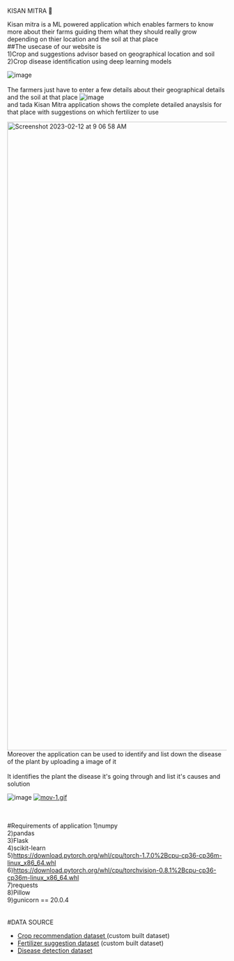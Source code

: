 
KISAN MITRA 🤝

Kisan mitra is a ML powered application which enables farmers to know more about their farms guiding them what they should really grow depending on thier location and the soil at that place
<br>
##The usecase of our website is <br>
1)Crop and suggestions advisor based on geographical location and soil<br>
2)Crop disease identification using deep learning models<br>


![image](https://user-images.githubusercontent.com/89967721/218291543-2dd6245c-d84c-4d23-929e-7ca83cd868da.png)
<br><br>
The farmers just have to enter a few details about their geographical details and the soil at that place 
![image](https://user-images.githubusercontent.com/89967721/218291562-9b0c74b9-43c0-4ac3-918a-a23bb92bc276.png)
<br>
and tada Kisan Mitra application shows the complete detailed anayslsis for that place with suggestions on which fertilizer to use

<img width="1440" alt="Screenshot 2023-02-12 at 9 06 58 AM" src="https://user-images.githubusercontent.com/89967721/218291608-1dd1394d-a1cd-472a-aa4b-e0340af738a7.png">
<br>
Moreover the application can be used to identify and list down the disease of the plant by uploading a image of it  <br><br>
It identifies the plant the disease it's going through and list it's causes and solution

![image](https://s9.gifyu.com/images/mov-1.gif)
<a href="https://gifyu.com/image/Sqlgz"><img src="https://s9.gifyu.com/images/mov-1.gif" alt="mov-1.gif" border="0" /></a>

<br><br>
#Requirements of application
1)numpy<br>
2)pandas<br>
3)Flask<br>
4)scikit-learn<br>
5)https://download.pytorch.org/whl/cpu/torch-1.7.0%2Bcpu-cp36-cp36m-linux_x86_64.whl<br>
6)https://download.pytorch.org/whl/cpu/torchvision-0.8.1%2Bcpu-cp36-cp36m-linux_x86_64.whl<br>
7)requests<br>
8)Pillow<br>
9)gunicorn == 20.0.4<br>
<br><br>
#DATA SOURCE 
- [Crop recommendation dataset ](https://www.kaggle.com/atharvaingle/crop-recommendation-dataset) (custom built dataset)
- [Fertilizer suggestion dataset](https://github.com/Gladiator07/Harvestify/blob/master/Data-processed/fertilizer.csv) (custom built dataset)
- [Disease detection dataset](https://www.kaggle.com/vipoooool/new-plant-diseases-dataset)




